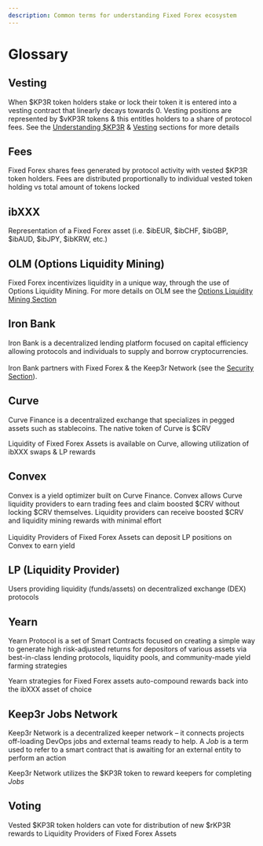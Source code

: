 ```yaml
---
description: Common terms for understanding Fixed Forex ecosystem
---
```


# Glossary

## Vesting

When $KP3R token holders stake or lock their token it is entered into a vesting contract that linearly decays towards 0. Vesting positions are represented by $vKP3R tokens & this entitles holders to a share of protocol fees. See the [Understanding $KP3R](../usdkp3r-token/understanding-usdkp3r.md) & [Vesting](broken-reference) sections for more details

## Fees

Fixed Forex shares fees generated by protocol activity with vested $KP3R token holders. Fees are distributed proportionally to individual vested token holding vs total amount of tokens locked&#x20;

## ibXXX

Representation of a Fixed Forex asset (i.e. $ibEUR, $ibCHF, $ibGBP, $ibAUD, $ibJPY, $ibKRW, etc.)&#x20;

## OLM (Options Liquidity Mining)

Fixed Forex incentivizes liquidity in a unique way, through the use of Options Liquidity Mining. For more details on OLM see the [Options Liquidity Mining Section](broken-reference)

## Iron Bank

Iron Bank is a decentralized lending platform focused on capital efficiency allowing protocols and individuals to supply and borrow cryptocurrencies.\
\
Iron Bank partners with Fixed Forex & the Keep3r Network (see the [Security Section](../appendix/minting-and-issuance-security.md)).

## Curve

Curve Finance is a decentralized exchange that specializes in pegged assets such as stablecoins. The native token of Curve is $CRV

Liquidity of Fixed Forex Assets is available on Curve, allowing utilization of ibXXX swaps & LP rewards

## Convex

Convex is a yield optimizer built on Curve Finance. Convex allows Curve liquidity providers to earn trading fees and claim boosted $CRV without locking $CRV themselves. Liquidity providers can receive boosted $CRV and liquidity mining rewards with minimal effort\
\
Liquidity Providers of Fixed Forex Assets can deposit LP positions on Convex to earn yield

## LP (Liquidity Provider)

Users providing liquidity (funds/assets) on decentralized exchange (DEX) protocols

## Yearn

Yearn Protocol is a set of Smart Contracts focused on creating a simple way to generate high risk-adjusted returns for depositors of various assets via best-in-class lending protocols, liquidity pools, and community-made yield farming strategies

Yearn strategies for Fixed Forex assets auto-compound rewards back into the ibXXX asset of choice

## Keep3r Jobs Network

Keep3r Network is a decentralized keeper network – it connects projects off-loading DevOps jobs and external teams ready to help. A _Job_ is a term used to refer to a smart contract that is awaiting for an external entity to perform an action

Keep3r Network utilizes the $KP3R token to reward keepers for completing _Jobs_

## Voting

Vested $KP3R token holders can vote for distribution of new $rKP3R rewards to Liquidity Providers of Fixed Forex Assets&#x20;
